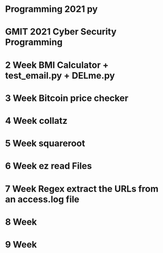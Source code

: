 # Programming 2021 py
# GMIT 2021 Cyber Security Programming


# 2 Week BMI Calculator + test_email.py + DELme.py
# 3 Week Bitcoin price checker
# 4 Week collatz
# 5 Week squareroot
# 6 Week ez read Files
# 7 Week Regex extract the URLs from an access.log file
# 8 Week 
# 9 Week 